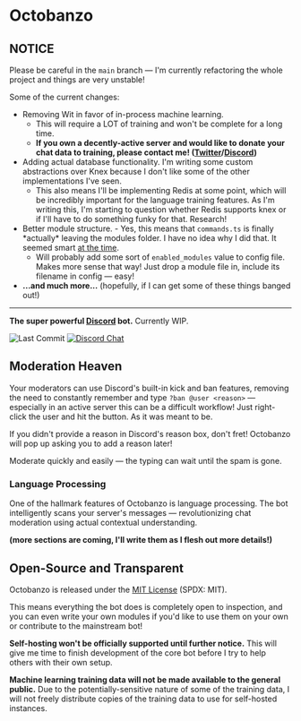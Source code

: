 # Octobanzo

## NOTICE

Please be careful in the `main` branch — I'm currently refactoring the whole project and things are very unstable!

Some of the current changes:

-   Removing Wit in favor of in-process machine learning.
    -   This will require a LOT of training and won't be complete for a long time.
    -   **If you own a decently-active server and would like to donate your chat data to training, please contact me! ([Twitter](https://twitter.com/hadenfletcher)/[Discord](https://discord.gg/zGguGHA))**
-   Adding actual database functionality. I'm writing some custom abstractions over Knex because I don't like some of the other implementations I've seen.
    -   This also means I'll be implementing Redis at some point, which will be incredibly important for the language training features. As I'm writing this, I'm starting to question whether Redis supports knex or if I'll have to do something funky for that. Research!
-   Better module structure. - Yes, this means that `commands.ts` is finally \*actually\* leaving the modules folder. I have no idea why I did that. It seemed smart [at the time](https://github.com/octobanzo/octobanzo/commit/9a72dffb7dde1525a9f88e5196b85b8bc6b5713b#diff-f5b34a5c7dc8c0223d499a5789e0ae59).
    -   Will probably add some sort of `enabled_modules` value to config file. Makes more sense that way! Just drop a module file in, include its filename in config — easy!
-   **...and much more...** (hopefully, if I can get some of these things banged out!)

---

**The super powerful [Discord](https://discord.com) bot.** Currently WIP.

![Last Commit](https://img.shields.io/github/last-commit/hadenpf/octobanzo.svg)
[![Discord Chat](https://img.shields.io/discord/516764994965340161.svg?label=chat&logo=discord&logoColor=fff&style=flat)](https://discord.gg/zGguGHA)

<!-- [![Website](https://img.shields.io/badge/website-octobanzo.hflet.ch-blue.svg?style=flat)](https://octobanzo.hflet.ch) -->

## Moderation Heaven

Your moderators can use Discord's built-in kick and ban features, removing the need to constantly remember and type `?ban @user <reason>` — especially in an active server this can be a difficult workflow! Just right-click the user and hit the button. As it was meant to be.

If you didn't provide a reason in Discord's reason box, don't fret! Octobanzo will pop up asking you to add a reason later!

Moderate quickly and easily — the typing can wait until the spam is gone.

### Language Processing

One of the hallmark features of Octobanzo is language processing. The bot intelligently scans your server's messages — revolutionizing chat moderation using actual contextual understanding.

**(more sections are coming, I'll write them as I flesh out more details!)**

## Open-Source and Transparent

Octobanzo is released under the [MIT License](https://github.com/hadenpf/octobanzo/blob/main/LICENSE) (SPDX: MIT).

This means everything the bot does is completely open to inspection, and you can even write your own modules if you'd like to use them on your own or contribute to the mainstream bot!

**Self-hosting won't be officially supported until further notice.** This will give me time to finish development of the core bot before I try to help others with their own setup.

**Machine learning training data will not be made available to the general public.** Due to the potentially-sensitive nature of some of the training data, I will not freely distribute copies of the training data to use for self-hosted instances.
